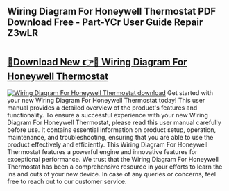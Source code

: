 ## Wiring Diagram For Honeywell Thermostat PDF Download Free - Part-YCr User Guide Repair Z3wLR

# <h2><a href="http://dfm7oat.blite.top/?on=Wiring+Diagram+For+Honeywell+Thermostat">🔗Download New 👉🔴 Wiring Diagram For Honeywell Thermostat</a></h2>

[![Wiring Diagram For Honeywell Thermostat download](https://i.imgur.com/lujVjoI.png)](http://dfm7oat.blite.top/?on=Wiring+Diagram+For+Honeywell+Thermostat)
Get started with your new Wiring Diagram For Honeywell Thermostat today! This user manual provides a detailed overview of the product's features and functionality. To ensure a successful experience with your new Wiring Diagram For Honeywell Thermostat, please read this user manual carefully before use. It contains essential information on product setup, operation, maintenance, and troubleshooting, ensuring that you are able to use the product effectively and efficiently. This Wiring Diagram For Honeywell Thermostat features a powerful engine and innovative features for exceptional performance. We trust that the Wiring Diagram For Honeywell Thermostat has been a comprehensive resource in your efforts to learn the ins and outs of your new device. In case of any queries or concerns, feel free to reach out to our customer service.
